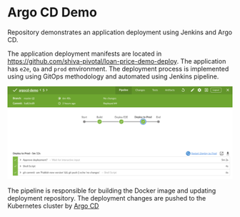 # Argo CD Demo

Repository demonstrates an application deployment using Jenkins and Argo CD.

The application deployment manifests are located in https://github.com/shiva-pivotal/loan-price-demo-deploy. The
application has `e2e`,  `Qa` and `prod` environment. The deployment process is implemented using using GitOps methodology and automated using Jenkins pipeline.

![pipeline](./pipeline.png)

The pipeline is responsible for building the Docker image and updating deployment repository. The deployment changes are pushed to the Kubernetes cluster by [Argo CD](https://cd.apps.argoproj.io)
